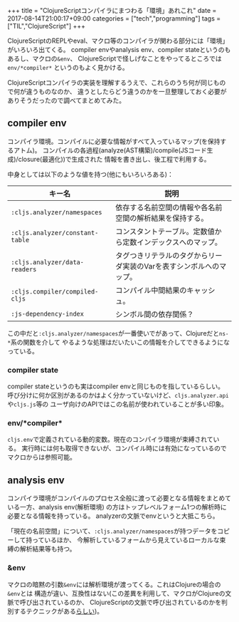 +++
title = "ClojureScriptコンパイラにまつわる「環境」あれこれ"
date = 2017-08-14T21:00:17+09:00
categories = ["tech","programming"]
tags = ["TIL","ClojureScript"]
+++

ClojureScriptのREPLやeval、マクロ等のコンパイラが関わる部分には「環境」がいろいろ出てくる。
compiler envやanalysis env、compiler stateというのもあるし、マクロの`&env`、
ClojureScriptで怪しげなことをやってるところでは `env/*compiler*` というのもよく見かける。

ClojureScriptコンパイラの実装を理解するうえで、これらのうち何が同じもので何が違うものなのか、
違うとしたらどう違うのかを一旦整理しておく必要がありそうだったので調べてまとめてみた。

<!--more-->

## compiler env

コンパイラ環境。コンパイルに必要な情報がすべて入っているマップ(を保持するアトム)。
コンパイルの各過程(analyze(AST構築)/compile(JSコード生成)/closure(最適化))で生成された
情報を書き出し、後工程で利用する。

中身としては以下のような値を持つ(他にもいろいろある)：

|キー名                          |説明 |
|-------------------------------|-----|
|`:cljs.analyzer/namespaces`    |依存する名前空間の情報や各名前空間の解析結果を保持する。          |
|`:cljs.analyzer/constant-table`|コンスタントテーブル。定数値から定数インデックスへのマップ。       |
|`:cljs.analyzer/data-readers`  |タグつきリテラルのタグからリーダ実装のVarを表すシンボルへのマップ。 |
|`:cljs.compiler/compiled-cljs` |コンパイル中間結果のキャッシュ。                              |
|`:js-dependency-index`         |シンボル間の依存関係？|

この中だと`:cljs.analyzer/namespaces`が一番使いでがあって、Clojureだと`ns-*`系の関数を介して
やるような処理はだいたいこの情報を介してできるようになっている。

### compiler state

compiler stateというのも実はcompiler envと同じものを指しているらしい。
呼び分けに何か区別があるのかはよく分かっていないけど、`cljs.analyzer.api`や`cljs.js`等の
ユーザ向けのAPIではこの名前が使われていることが多い印象。

### env/\*compiler\*

`cljs.env`で定義されている動的変数。現在のコンパイラ環境が束縛されている。
実行時には何も取得できないが、コンパイル時には有効になっているのでマクロからは参照可能。

## analysis env

コンパイラ環境がコンパイルのプロセス全般に渡って必要となる情報をまとめている一方、analysis env(解析環境)
の方はトップレベルフォーム1つの解析時に必要となる情報を持っている。
analyzerの文脈でenvというと大抵こちら。

「現在の名前空間」について、`:cljs.analyzer/namespaces`が持つデータをコピーして持っているほか、
今解析しているフォームから見えているローカルな束縛の解析結果等も持つ。

### &env

マクロの暗黙の引数`&env`には解析環境が渡ってくる。これはClojureの場合の`&env`とは
構造が違い、互換性はない(この差異を利用して、マクロがClojureの文脈で呼び出されているのか、
ClojureScriptの文脈で呼び出されているのかを判別するテクニックがある[らしい](https://github.com/cgrand/macrovich))。
